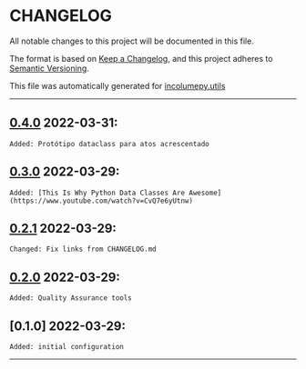 # CHANGELOG


All notable changes to this project will be documented in this file.

The format is based on [Keep a Changelog](https://keepachangelog.com/en/1.0.0/), and this project adheres to [Semantic Versioning](https://semver.org/spec/v2.0.0.html).

This file was automatically generated for [incolumepy.utils](https://gitlab.com/development-incolume/incolumepy.utils/-/tree/2.5.4)

---
## [0.4.0]	2022-03-31:
	Added: Protótipo dataclass para atos acrescentado
## [0.3.0]	2022-03-29:
	Added: [This Is Why Python Data Classes Are Awesome](https://www.youtube.com/watch?v=CvQ7e6yUtnw)
## [0.2.1]	2022-03-29:
	Changed: Fix links from CHANGELOG.md
## [0.2.0]	2022-03-29:
	Added: Quality Assurance tools
## [0.1.0]	2022-03-29:
	Added: initial configuration
---

[0.2.0]: https://github.com/incolumepy-prospections/incolumepy.dataclass/compare//0.1.0...0.2.0
[0.2.1]: https://github.com/incolumepy-prospections/incolumepy.dataclass/compare//0.2.0...0.2.1
[0.3.0]: https://github.com/incolumepy-prospections/incolumepy.dataclass/compare//0.2.1...0.3.0
[0.4.0]: https://github.com/incolumepy-prospections/incolumepy.dataclass/compare//0.3.0...0.4.0

